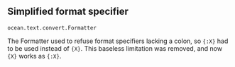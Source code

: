 ## Simplified format specifier

`ocean.text.convert.Formatter`

The Formatter used to refuse format specifiers lacking a colon, so `{:X}` had to be used instead of `{X}`.
This baseless limitation was removed, and now `{X}` works as `{:X}`.